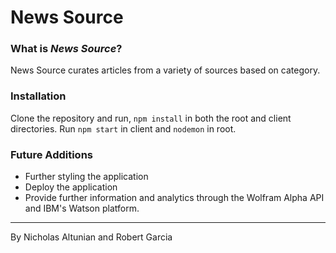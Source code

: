 # News Source

### What is _News Source_?

News Source curates articles from a variety of sources based on category.

### Installation

Clone the repository and run, ```npm install``` in both the root and client directories. Run ```npm start``` in client and ```nodemon``` in root.

### Future Additions

- Further styling the application
- Deploy the application
- Provide further information and analytics through the Wolfram Alpha API and IBM's Watson platform.

---

By Nicholas Altunian and Robert Garcia
